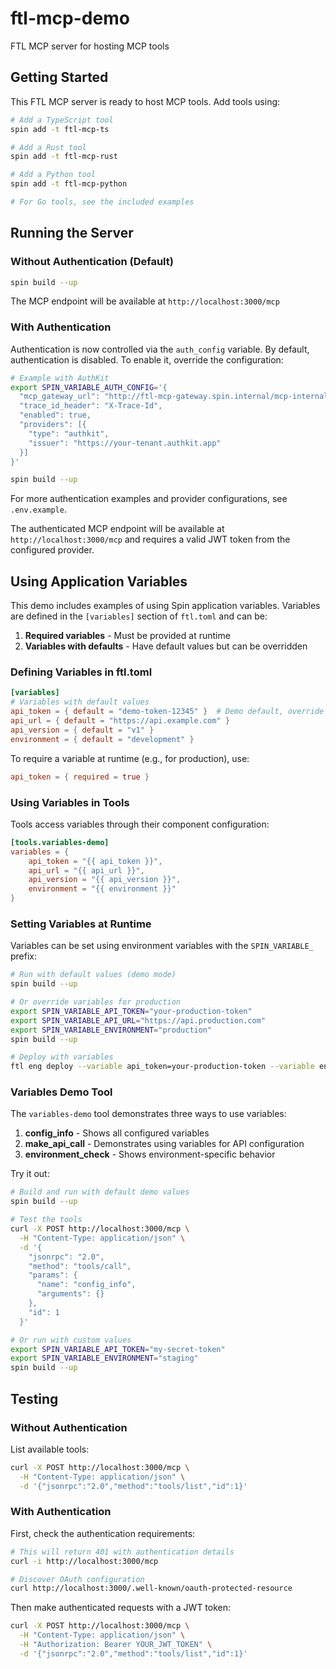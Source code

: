 # ftl-mcp-demo

FTL MCP server for hosting MCP tools

## Getting Started

This FTL MCP server is ready to host MCP tools. Add tools using:

```bash
# Add a TypeScript tool
spin add -t ftl-mcp-ts

# Add a Rust tool
spin add -t ftl-mcp-rust

# Add a Python tool
spin add -t ftl-mcp-python

# For Go tools, see the included examples
```

## Running the Server

### Without Authentication (Default)

```bash
spin build --up
```

The MCP endpoint will be available at `http://localhost:3000/mcp`

### With Authentication

Authentication is now controlled via the `auth_config` variable. By default, authentication is disabled. To enable it, override the configuration:

```bash
# Example with AuthKit
export SPIN_VARIABLE_AUTH_CONFIG='{
  "mcp_gateway_url": "http://ftl-mcp-gateway.spin.internal/mcp-internal",
  "trace_id_header": "X-Trace-Id",
  "enabled": true,
  "providers": [{
    "type": "authkit",
    "issuer": "https://your-tenant.authkit.app"
  }]
}'

spin build --up
```

For more authentication examples and provider configurations, see `.env.example`.

The authenticated MCP endpoint will be available at `http://localhost:3000/mcp` and requires a valid JWT token from the configured provider.

## Using Application Variables

This demo includes examples of using Spin application variables. Variables are defined in the `[variables]` section of `ftl.toml` and can be:

1. **Required variables** - Must be provided at runtime
2. **Variables with defaults** - Have default values but can be overridden

### Defining Variables in ftl.toml

```toml
[variables]
# Variables with default values
api_token = { default = "demo-token-12345" }  # Demo default, override for production
api_url = { default = "https://api.example.com" }
api_version = { default = "v1" }
environment = { default = "development" }
```

To require a variable at runtime (e.g., for production), use:
```toml
api_token = { required = true }
```

### Using Variables in Tools

Tools access variables through their component configuration:

```toml
[tools.variables-demo]
variables = { 
    api_token = "{{ api_token }}", 
    api_url = "{{ api_url }}", 
    api_version = "{{ api_version }}", 
    environment = "{{ environment }}" 
}
```

### Setting Variables at Runtime

Variables can be set using environment variables with the `SPIN_VARIABLE_` prefix:

```bash
# Run with default values (demo mode)
spin build --up

# Or override variables for production
export SPIN_VARIABLE_API_TOKEN="your-production-token"
export SPIN_VARIABLE_API_URL="https://api.production.com"
export SPIN_VARIABLE_ENVIRONMENT="production"
spin build --up

# Deploy with variables
ftl eng deploy --variable api_token=your-production-token --variable environment=production
```

### Variables Demo Tool

The `variables-demo` tool demonstrates three ways to use variables:

1. **config_info** - Shows all configured variables
2. **make_api_call** - Demonstrates using variables for API configuration
3. **environment_check** - Shows environment-specific behavior

Try it out:

```bash
# Build and run with default demo values
spin build --up

# Test the tools
curl -X POST http://localhost:3000/mcp \
  -H "Content-Type: application/json" \
  -d '{
    "jsonrpc": "2.0",
    "method": "tools/call",
    "params": {
      "name": "config_info",
      "arguments": {}
    },
    "id": 1
  }'

# Or run with custom values
export SPIN_VARIABLE_API_TOKEN="my-secret-token"
export SPIN_VARIABLE_ENVIRONMENT="staging"
spin build --up
```

## Testing

### Without Authentication

List available tools:
```bash
curl -X POST http://localhost:3000/mcp \
  -H "Content-Type: application/json" \
  -d '{"jsonrpc":"2.0","method":"tools/list","id":1}'
```

### With Authentication

First, check the authentication requirements:
```bash
# This will return 401 with authentication details
curl -i http://localhost:3000/mcp

# Discover OAuth configuration
curl http://localhost:3000/.well-known/oauth-protected-resource
```

Then make authenticated requests with a JWT token:
```bash
curl -X POST http://localhost:3000/mcp \
  -H "Content-Type: application/json" \
  -H "Authorization: Bearer YOUR_JWT_TOKEN" \
  -d '{"jsonrpc":"2.0","method":"tools/list","id":1}'
```
